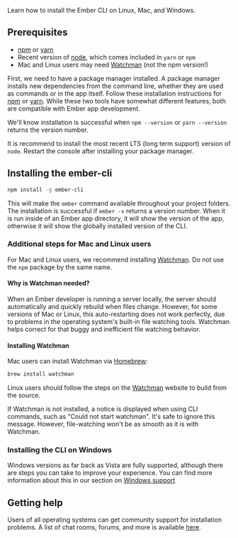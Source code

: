 Learn how to install the Ember CLI on Linux, Mac, and Windows.

## Prerequisites

* [npm](https://www.npmjs.com/get-npm) or [yarn](https://yarnpkg.com/en/docs/install)
* Recent version of [node](https://nodejs.org/en/download/), which comes included in `yarn` or `npm` 
* Mac and Linux users may need [Watchman](https://facebook.github.io/watchman/) (not the npm version!)

First, we need to have a package manager installed. A package manager installs new dependencies from the command line, whether they are used as commands or in the app itself.
Follow these installation instructions for [npm](https://www.npmjs.com/get-npm) or [yarn](https://yarnpkg.com/en/docs/install).
While these two tools have somewhat different features, both are compatible with Ember app development.

We'll know installation is successful when `npm --version` or `yarn --version` returns the version number. 

It is recommend to install the most recent LTS (long term support) version of `node`.
Restart the console after installing your package manager.

## Installing the ember-cli

```bash
npm install -g ember-cli
```

This will make the `ember` command available throughout your project folders.
The installation is successful if `ember -v` returns a version number. 
When it is run inside of an Ember app directory, it will show the version of the app, otherwise it will show the globally installed version of the CLI.

### Additional steps for Mac and Linux users

For Mac and Linux users, we recommend installing [Watchman](https://facebook.github.io/watchman/). 
Do not use the `npm` package by the same name.

#### Why is Watchman needed?
When an Ember developer is running a server locally, the server should
automatically and quickly rebuild when files change.
However, for some versions of Mac or Linux, this auto-restarting
does not work perfectly, due to problems in the operating system's
built-in file watching tools.
Watchman helps correct for that buggy and inefficient file watching behavior.

#### Installing Watchman

Mac users can install Watchman via [Homebrew](https://brew.sh/):

```bash
brew install watchman
```

Linux users should follow the steps on the [Watchman](https://facebook.github.io/watchman/) website to build from the source.

If Watchman is not installed, a notice is displayed when using CLI commands, such as "Could not start watchman".
It's safe to ignore this message. However, file-watching won't be as smooth as it is with Watchman.

### Installing the CLI on Windows

Windows versions as far back as Vista are fully supported, although there are steps you can take to improve your experience.
You can find more information about this in our section on [Windows support](../reference/windows/)

## Getting help

Users of all operating systems can get community support for installation problems.
A list of chat rooms, forums, and more is available [here](https://www.emberjs.com/learn/).
